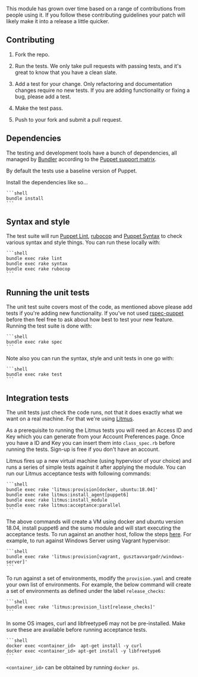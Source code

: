 This module has grown over time based on a range of contributions from
people using it. If you follow these contributing guidelines your patch
will likely make it into a release a little quicker.

## Contributing

1. Fork the repo.

2. Run the tests. We only take pull requests with passing tests, and
   it's great to know that you have a clean slate.

3. Add a test for your change. Only refactoring and documentation
   changes require no new tests. If you are adding functionality
   or fixing a bug, please add a test.

4. Make the test pass.

5. Push to your fork and submit a pull request.

## Dependencies

The testing and development tools have a bunch of dependencies,
all managed by [Bundler](http://bundler.io/) according to the
[Puppet support matrix](http://docs.puppetlabs.com/guides/platforms.html#ruby-versions).

By default the tests use a baseline version of Puppet.

Install the dependencies like so...

    ```shell
    bundle install
    ```

## Syntax and style

The test suite will run [Puppet Lint](http://puppet-lint.com/), [rubocop](https://github.com/rubocop-hq/rubocop) and
[Puppet Syntax](https://github.com/gds-operations/puppet-syntax) to
check various syntax and style things. You can run these locally with:

    ```shell
    bundle exec rake lint
    bundle exec rake syntax
    bundle exec rake rubocop
    ```

## Running the unit tests

The unit test suite covers most of the code, as mentioned above please
add tests if you're adding new functionality. If you've not used
[rspec-puppet](http://rspec-puppet.com/) before then feel free to ask
about how best to test your new feature. Running the test suite is done
with:

    ```shell
    bundle exec rake spec
    ```

Note also you can run the syntax, style and unit tests in one go with:

    ```shell
    bundle exec rake test
    ```

## Integration tests

The unit tests just check the code runs, not that it does exactly what
we want on a real machine. For that we're using
[Litmus](https://github.com/puppetlabs/puppet_litmus).

As a prerequisite to running the Litmus tests you will need an Access ID
and Key which you can generate from your Account Preferences page. Once
you have a ID and Key you can insert them into `class_spec.rb` before
running the tests. Sign-up is free if you don't have an account.

Litmus fires up a new virtual machine (using hypervisor of your choice) and runs a series of
simple tests against it after applying the module. You can run our
Litmus acceptance tests with following commands:

    ```shell
    bundle exec rake 'litmus:provision[docker, ubuntu:18.04]'
    bundle exec rake litmus:install_agent[puppet6]
    bundle exec rake litmus:install_module
    bundle exec rake litmus:acceptance:parallel
    ```

The above commands will create a VM using docker and ubuntu version 18.04, install puppet6 and the sumo module and will start executing the acceptance tests. To run against an another host, follow the steps [here](https://github.com/puppetlabs/puppet_litmus/wiki/Litmus-core-commands). For example, to run against Windows Server using Vagrant hypervisor:

    ```shell
    bundle exec rake 'litmus:provision[vagrant, gusztavvargadr/windows-server]'
    ```

To run against a set of environments, modify the `provision.yaml` and create your own list of environments. For example, the below command will create a set of environments as defined under the label `release_checks`:

    ```shell
    bundle exec rake 'litmus:provision_list[release_checks]'
    ```
In some OS images, curl and libfreetype6 may not be pre-installed. Make sure these are available before running acceptance tests.

    ```shell
    docker exec <container_id>  apt-get install -y curl
    docker exec <container_id> apt-get install -y libfreetype6
    ```
`<container_id>` can be obtained by running `docker ps`.